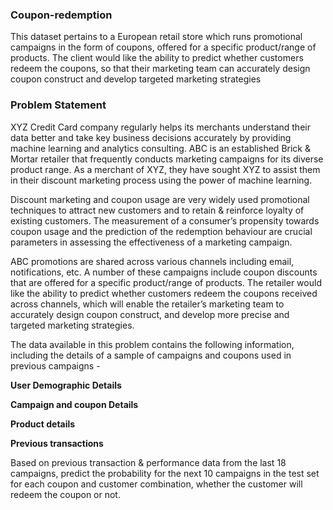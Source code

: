 ### **Coupon-redemption**
This dataset pertains to a European retail store which runs promotional campaigns in the form of coupons, offered for a specific product/range of products. The client would like the ability to predict whether customers redeem the coupons, so that their marketing team can accurately design coupon construct and develop targeted marketing strategies
### **Problem Statement**
XYZ Credit Card company regularly helps its merchants understand their data better and take key business decisions accurately by providing machine learning and analytics consulting. ABC is an established Brick & Mortar retailer that frequently conducts marketing campaigns for its diverse product range. As a merchant of XYZ, they have sought XYZ to assist them in their discount marketing process using the power of machine learning.

Discount marketing and coupon usage are very widely used promotional techniques to attract new customers and to retain & reinforce loyalty of existing customers. The measurement of a consumer’s propensity towards coupon usage and the prediction of the redemption behaviour are crucial parameters in assessing the effectiveness of a marketing campaign.

ABC promotions are shared across various channels including email, notifications, etc. A number of these campaigns include coupon discounts that are offered for a specific product/range of products. The retailer would like the ability to predict whether customers redeem the coupons received across channels, which will enable the retailer’s marketing team to accurately design coupon construct, and develop more precise and targeted marketing strategies.

The data available in this problem contains the following information, including the details of a sample of campaigns and coupons used in previous campaigns -

**User Demographic Details**

**Campaign and coupon Details**

**Product details**

**Previous transactions**

Based on previous transaction & performance data from the last 18 campaigns, predict the probability for the next 10 campaigns in the test set for each coupon and customer combination, whether the customer will redeem the coupon or not.
